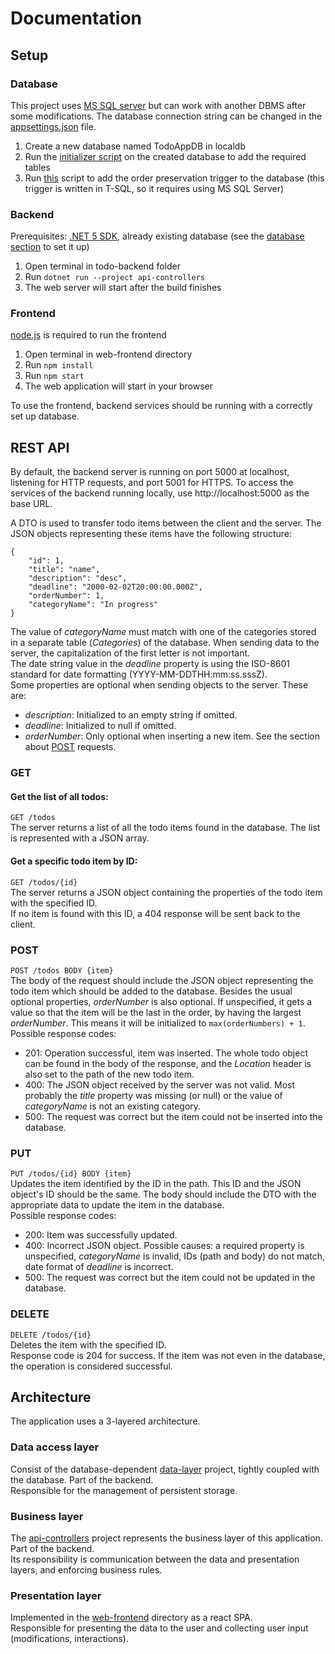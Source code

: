 # Documentation

## Setup

### Database
This project uses [MS SQL server](https://www.microsoft.com/en-us/sql-server/sql-server-downloads) but can work with another DBMS after some modifications. The database connection string can be changed in the [appsettings.json](todo-backend/api-controllers/appsettings.json) file.
1. Create a new database named TodoAppDB in localdb
1. Run the [initializer script](todo-backend/db/db_init.sql) on the created database to add the required tables
1. Run [this](todo-backend/db/preserve-item-order_trigger.sql) script to add the order preservation trigger to the database (this trigger is written in T-SQL, so it requires using MS SQL Server)

### Backend
Prerequisites: [.NET 5 SDK](https://dotnet.microsoft.com/download/dotnet/5.0), already existing database (see the [database section](#database) to set it up)
1. Open terminal in todo-backend folder
1. Run `dotnet run --project api-controllers`
1. The web server will start after the build finishes

### Frontend
[node.js](https://nodejs.org/en/download/) is required to run the frontend
1. Open terminal in web-frontend directory
1. Run `npm install`
1. Run `npm start`
1. The web application will start in your browser

To use the frontend, backend services should be running with a correctly set up database.

## REST API
By default, the backend server is running on port 5000 at localhost, listening for HTTP requests, and port 5001 for HTTPS. To access the services of the backend running locally, use http://localhost:5000 as the base URL.

A DTO is used to transfer todo items between the client and the server. The JSON objects representing these items have the following structure:  

    {
        "id": 1,
        "title": "name",
        "description": "desc",
        "deadline": "2000-02-02T20:00:00.000Z",
        "orderNumber": 1,
        "categoryName": "In progress"
    }

The value of *categoryName* must match with one of the categories stored in a separate table (*Categories*) of the database. When sending data to the server, the capitalization of the first letter is not important.  
The date string value in the *deadline* property is using the ISO-8601 standard for date formatting (YYYY-MM-DDTHH:mm:ss.sssZ).  
Some properties are optional when sending objects to the server. These are:
- *description*: Initialized to an empty string if omitted.
- *deadline*: Initialized to null if omitted.
- *orderNumber*: Only optional when inserting a new item. See the section about [POST](#post) requests.

### GET
#### Get the list of all todos:
`GET /todos`  
The server returns a list of all the todo items found in the database.
The list is represented with a JSON array.

#### Get a specific todo item by ID:
`GET /todos/{id}`  
The server returns a JSON object containing the properties of the todo item with the specified ID.  
If no item is found with this ID, a 404 response will be sent back to the client.

### POST
`POST /todos BODY {item}`  
The body of the request should include the JSON object representing the todo item which should be added to the database. Besides the usual optional properties, *orderNumber* is also optional. If unspecified, it gets a value so that the item will be the last in the order, by having the largest *orderNumber*. This means it will be initialized to `max(orderNumbers) + 1`.  
Possible response codes:
- 201: Operation successful, item was inserted. The whole todo object can be found in the body of the response, and the *Location* header is also set to the path of the new todo item.
- 400: The JSON object received by the server was not valid. Most probably the *title* property was missing (or null) or the value of *categoryName* is not an existing category.
- 500: The request was correct but the item could not be inserted into the database.

### PUT
`PUT /todos/{id} BODY {item}`  
Updates the item identified by the ID in the path. This ID and the JSON object's ID should be the same. The body should include the DTO with the appropriate data to update the item in the database.  
Possible response codes:
- 200: Item was successfully updated.
- 400: Incorrect JSON object. Possible causes: a required property is unspecified, *categoryName* is invalid, IDs (path and body) do not match, date format of *deadline* is incorrect.
- 500: The request was correct but the item could not be updated in the database.

### DELETE
`DELETE /todos/{id}`  
Deletes the item with the specified ID.  
Response code is 204 for success. If the item was not even in the database, the operation is considered successful.

## Architecture

The application uses a 3-layered architecture.

### Data access layer
Consist of the database-dependent [data-layer](/todo-backend/data-layer) project, tightly coupled with the database. Part of the backend.  
Responsible for the management of persistent storage.

### Business layer
The [api-controllers](/todo-backend/api-controllers) project represents the business layer of this application. Part of the backend.  
Its responsibility is communication between the data and presentation layers, and enforcing business rules.

### Presentation layer
Implemented in the [web-frontend](/web-frontend) directory as a react SPA.  
Responsible for presenting the data to the user and collecting user input (modifications, interactions).